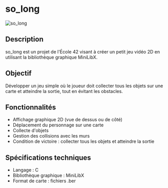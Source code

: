 # so_long
![so_long](https://raw.githubusercontent.com/ayogun/42-project-badges/main/badges/so_longm.png)

## Description
so_long est un projet de l'École 42 visant à créer un petit jeu vidéo 2D en utilisant la bibliothèque graphique MiniLibX.

## Objectif
Développer un jeu simple où le joueur doit collecter tous les objets sur une carte et atteindre la sortie, tout en évitant les obstacles.

## Fonctionnalités

- Affichage graphique 2D (vue de dessus ou de côté)
- Déplacement du personnage sur une carte
- Collecte d'objets
- Gestion des collisions avec les murs
- Condition de victoire : collecter tous les objets et atteindre la sortie

## Spécifications techniques

- Langage : C
- Bibliothèque graphique : MiniLibX
- Format de carte : fichiers .ber
  
